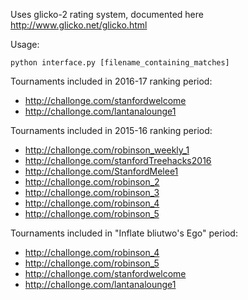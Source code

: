 Uses glicko-2 rating system, documented here http://www.glicko.net/glicko.html

Usage:
```
python interface.py [filename_containing_matches]
```

Tournaments included in 2016-17 ranking period:
- http://challonge.com/stanfordwelcome
- http://challonge.com/lantanalounge1


Tournaments included in 2015-16 ranking period:
- http://challonge.com/robinson_weekly_1
- http://challonge.com/stanfordTreehacks2016
- http://challonge.com/StanfordMelee1
- http://challonge.com/robinson_2
- http://challonge.com/robinson_3
- http://challonge.com/robinson_4
- http://challonge.com/robinson_5

Tournaments included in "Inflate bliutwo's Ego" period:
- http://challonge.com/robinson_4
- http://challonge.com/robinson_5
- http://challonge.com/stanfordwelcome
- http://challonge.com/lantanalounge1
